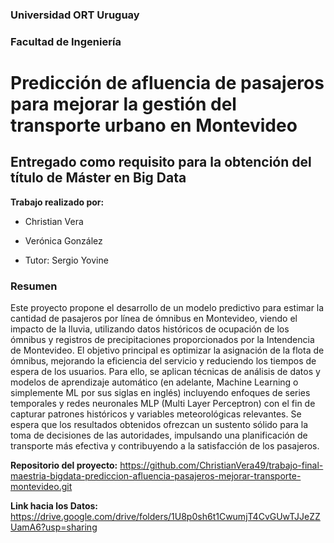 
### Universidad ORT Uruguay
### Facultad de Ingeniería

# Predicción de afluencia de pasajeros para mejorar la gestión del transporte urbano en Montevideo 
## Entregado como requisito para la obtención del título de Máster en Big Data

**Trabajo realizado por:**
- Christian Vera
- Verónica González

- Tutor: Sergio Yovine

### Resumen
Este proyecto propone el desarrollo de un modelo predictivo para estimar la cantidad de pasajeros por línea de ómnibus en Montevideo, viendo el impacto de la lluvia, utilizando datos históricos de ocupación de los ómnibus y registros de precipitaciones proporcionados por la Intendencia de Montevideo. 
El objetivo principal es optimizar la asignación de la flota de ómnibus, mejorando la eficiencia del servicio y reduciendo los tiempos de espera de los usuarios. Para ello, se aplican técnicas de análisis de datos y modelos de aprendizaje automático (en adelante, Machine Learning o simplemente ML por sus siglas en inglés) incluyendo enfoques de series temporales y redes neuronales MLP (Multi Layer Perceptron) con el fin de capturar patrones históricos y variables meteorológicas relevantes. Se espera que los resultados obtenidos ofrezcan un sustento sólido para la toma de decisiones de las autoridades, impulsando una planificación de transporte más efectiva y contribuyendo a la satisfacción de los pasajeros.


**Repositorio del proyecto:**
https://github.com/ChristianVera49/trabajo-final-maestria-bigdata-prediccion-afluencia-pasajeros-mejorar-transporte-montevideo.git

**Link hacia los Datos:**
https://drive.google.com/drive/folders/1U8p0sh6t1CwumjT4CvGUwTJJeZZUamA6?usp=sharing
